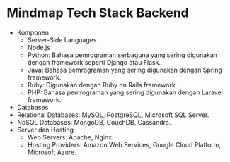 # Mindmap Tech Stack Backend

- Komponen
  - Server-Side Languages
  - Node.js
  - Python: Bahasa pemrograman serbaguna yang sering digunakan dengan framework seperti Django atau Flask.
  - Java: Bahasa pemrograman yang sering digunakan dengan Spring framework.
  - Ruby: Digunakan dengan Ruby on Rails framework.
  - PHP: Bahasa pemrograman yang sering digunakan dengan Laravel framework.
-  Databases
  - Relational Databases: MySQL, PostgreSQL, Microsoft SQL Server.
  - NoSQL Databases: MongoDB, CouchDB, Cassandra.
- Server dan Hosting
  - Web Servers: Apache, Nginx.
  - Hosting Providers: Amazon Web Services, Google Cloud Platform, Microsoft Azure.
